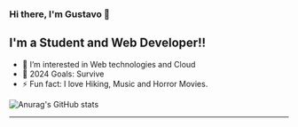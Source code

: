 ### Hi there, I'm Gustavo 👋

## I'm a Student and Web Developer!!

-   🌱 I’m interested in Web technologies and Cloud
-   🚀 2024 Goals: Survive
-   ⚡ Fun fact: I love Hiking, Music and Horror Movies.

<!--
### 📕 Projects
- okokok
- okok
- ok

<hr />

### 📕 Latest Blog Posts
-->
![Anurag's GitHub stats](https://github-readme-stats.vercel.app/api?username=imgustavo&theme=great-gatsby&show_icons=true&hide_border=true)<hr />


<!--
-->

<!--
**imgustavo/imgustavo** is a ✨ _special_ ✨ repository because its `README.md` (this file) appears on your GitHub profile.

Here are some ideas to get you started:

- 🔭 I’m currently working on ...
- 🌱 I’m currently learning ...
- 👯 I’m looking to collaborate on ...
- 🤔 I’m looking for help with ...
- 💬 Ask me about ...
- 📫 How to reach me: ...
- 😄 Pronouns: ...
- ⚡ Fun fact: ...
-->
